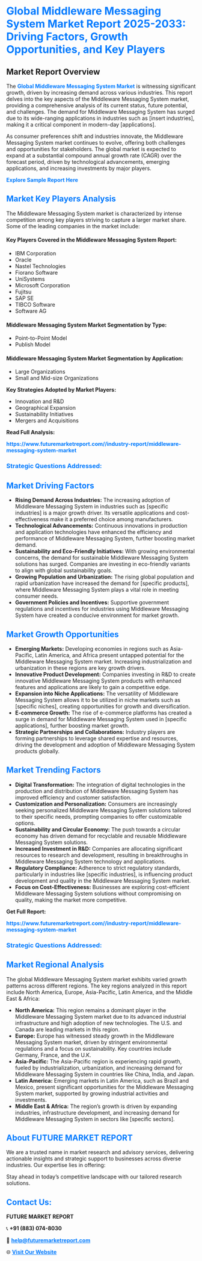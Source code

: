 <h1 style="color: #007BFF;">Global Middleware Messaging System Market Report 2025-2033: Driving Factors, Growth Opportunities, and Key Players</h1>

<section id="overview">
<h2>Market Report Overview</h2>
<p>The <a href="https://www.futuremarketreport.com//industry-report/middleware-messaging-system-market" style="color: #007BFF; text-decoration: none;"><strong>Global Middleware Messaging System Market</strong></a> is witnessing significant growth, driven by increasing demand across various industries. This report delves into the key aspects of the Middleware Messaging System market, providing a comprehensive analysis of its current status, future potential, and challenges. The demand for Middleware Messaging System has surged due to its wide-ranging applications in industries such as [insert industries], making it a critical component in modern-day [applications].</p>
<p>As consumer preferences shift and industries innovate, the Middleware Messaging System market continues to evolve, offering both challenges and opportunities for stakeholders. The global market is expected to expand at a substantial compound annual growth rate (CAGR) over the forecast period, driven by technological advancements, emerging applications, and increasing investments by major players.</p>
</section>

<section id="overview">
<p><a href="https://www.futuremarketreport.com//request-sample/reportId=60673" style="color: #007BFF; text-decoration: none;"><strong>Explore Sample Report Here</strong></a></p>
</section>

<section id="key-players">
<h2 style="color: #007BFF;">Market Key Players Analysis</h2>
<p>The Middleware Messaging System market is characterized by intense competition among key players striving to capture a larger market share. Some of the leading companies in the market include:</p>
<h4>Key Players Covered in the Middleware Messaging System Report:</h4>
<ul><li>IBM Corporation</li><li>Oracle</li><li>Nastel Technologies</li><li>Fiorano Software</li><li>UniSystems</li><li>Microsoft Corporation</li><li>Fujitsu</li><li>SAP SE</li><li>TIBCO Software</li><li>Software AG</li></ul>
<h4>Middleware Messaging System Market Segmentation by Type:</h4>
<ul><li>Point-to-Point Model</li><li>Publish Model</li></ul>

<h4>Middleware Messaging System Market Segmentation by Application:</h4>
<ul><li>Large Organizations</li><li>Small and Mid-size Organizations</li></ul>
<p><strong>Key Strategies Adopted by Market Players:</strong></p>
<ul>
<li>Innovation and R&D</li>
<li>Geographical Expansion</li>
<li>Sustainability Initiatives</li>
<li>Mergers and Acquisitions</li>
</ul>
</section>

<section>
<p><strong>Read Full Analysis: </strong></p><a href="https://www.futuremarketreport.com//industry-report/middleware-messaging-system-market" style="color: #007BFF; text-decoration: none;"><strong>https://www.futuremarketreport.com//industry-report/middleware-messaging-system-market</strong></a>
<h3 style="color: #007BFF;">Strategic Questions Addressed:</h3>
</section>

<section id="driving-factors">
<h2 style="color: #007BFF;">Market Driving Factors</h2>
<ul>
<li><strong>Rising Demand Across Industries:</strong> The increasing adoption of Middleware Messaging System in industries such as [specific industries] is a major growth driver. Its versatile applications and cost-effectiveness make it a preferred choice among manufacturers.</li>
<li><strong>Technological Advancements:</strong> Continuous innovations in production and application technologies have enhanced the efficiency and performance of Middleware Messaging System, further boosting market demand.</li>
<li><strong>Sustainability and Eco-Friendly Initiatives:</strong> With growing environmental concerns, the demand for sustainable Middleware Messaging System solutions has surged. Companies are investing in eco-friendly variants to align with global sustainability goals.</li>
<li><strong>Growing Population and Urbanization:</strong> The rising global population and rapid urbanization have increased the demand for [specific products], where Middleware Messaging System plays a vital role in meeting consumer needs.</li>
<li><strong>Government Policies and Incentives:</strong> Supportive government regulations and incentives for industries using Middleware Messaging System have created a conducive environment for market growth.</li>
</ul>
</section>

<section id="growth-opportunities">
<h2 style="color: #007BFF;">Market Growth Opportunities</h2>
<ul>
<li><strong>Emerging Markets:</strong> Developing economies in regions such as Asia-Pacific, Latin America, and Africa present untapped potential for the Middleware Messaging System market. Increasing industrialization and urbanization in these regions are key growth drivers.</li>
<li><strong>Innovative Product Development:</strong> Companies investing in R&D to create innovative Middleware Messaging System products with enhanced features and applications are likely to gain a competitive edge.</li>
<li><strong>Expansion into Niche Applications:</strong> The versatility of Middleware Messaging System allows it to be utilized in niche markets such as [specific niches], creating opportunities for growth and diversification.</li>
<li><strong>E-commerce Growth:</strong> The rise of e-commerce platforms has created a surge in demand for Middleware Messaging System used in [specific applications], further boosting market growth.</li>
<li><strong>Strategic Partnerships and Collaborations:</strong> Industry players are forming partnerships to leverage shared expertise and resources, driving the development and adoption of Middleware Messaging System products globally.</li>
</ul>
</section>

<section id="trending-factors">
<h2 style="color: #007BFF;">Market Trending Factors</h2>
<ul>
<li><strong>Digital Transformation:</strong> The integration of digital technologies in the production and distribution of Middleware Messaging System has improved efficiency and customer satisfaction.</li>
<li><strong>Customization and Personalization:</strong> Consumers are increasingly seeking personalized Middleware Messaging System solutions tailored to their specific needs, prompting companies to offer customizable options.</li>
<li><strong>Sustainability and Circular Economy:</strong> The push towards a circular economy has driven demand for recyclable and reusable Middleware Messaging System solutions.</li>
<li><strong>Increased Investment in R&D:</strong> Companies are allocating significant resources to research and development, resulting in breakthroughs in Middleware Messaging System technology and applications.</li>
<li><strong>Regulatory Compliance:</strong> Adherence to strict regulatory standards, particularly in industries like [specific industries], is influencing product development and quality in the Middleware Messaging System market.</li>
<li><strong>Focus on Cost-Effectiveness:</strong> Businesses are exploring cost-efficient Middleware Messaging System solutions without compromising on quality, making the market more competitive.</li>
</ul>
</section>

<section>
<p><strong>Get Full Report: </strong></p><a href="https://www.futuremarketreport.com//industry-report/middleware-messaging-system-market" style="color: #007BFF; text-decoration: none;"><strong>https://www.futuremarketreport.com//industry-report/middleware-messaging-system-market</strong></a>
<h3 style="color: #007BFF;">Strategic Questions Addressed:</h3>
</section>


<section id="regional-analysis">
<h2 style="color: #007BFF;">Market Regional Analysis</h2>
<p>The global Middleware Messaging System market exhibits varied growth patterns across different regions. The key regions analyzed in this report include North America, Europe, Asia-Pacific, Latin America, and the Middle East & Africa:</p>
<ul>
<li><strong>North America:</strong> This region remains a dominant player in the Middleware Messaging System market due to its advanced industrial infrastructure and high adoption of new technologies. The U.S. and Canada are leading markets in this region.</li>
<li><strong>Europe:</strong> Europe has witnessed steady growth in the Middleware Messaging System market, driven by stringent environmental regulations and a focus on sustainability. Key countries include Germany, France, and the U.K.</li>
<li><strong>Asia-Pacific:</strong> The Asia-Pacific region is experiencing rapid growth, fueled by industrialization, urbanization, and increasing demand for Middleware Messaging System in countries like China, India, and Japan.</li>
<li><strong>Latin America:</strong> Emerging markets in Latin America, such as Brazil and Mexico, present significant opportunities for the Middleware Messaging System market, supported by growing industrial activities and investments.</li>
<li><strong>Middle East & Africa:</strong> The region’s growth is driven by expanding industries, infrastructure development, and increasing demand for Middleware Messaging System in sectors like [specific sectors].</li>
</ul>
</section>

<footer>
<h2 style="color: #007BFF;">About FUTURE MARKET REPORT</h2>
<p>We are a trusted name in market research and advisory services, delivering actionable insights and strategic support to businesses across diverse industries. Our expertise lies in offering:</p>

<p>Stay ahead in today’s competitive landscape with our tailored research solutions.</p>

<h2 style="color: #007BFF;">Contact Us:</h2>
<p><strong>FUTURE MARKET REPORT</strong></p>
<p>📞 <strong>+91 (883) 074-8030</strong></p>
<p>📧 <strong><a href="mailto:help@futuremarketreport.com" style="color: #007BFF;">help@futuremarketreport.com</a></strong></p>
<p>🌐 <strong><a href="https://www.futuremarketreport.com/" style="color: #007BFF;">Visit Our Website</a></strong></p>
</footer>
